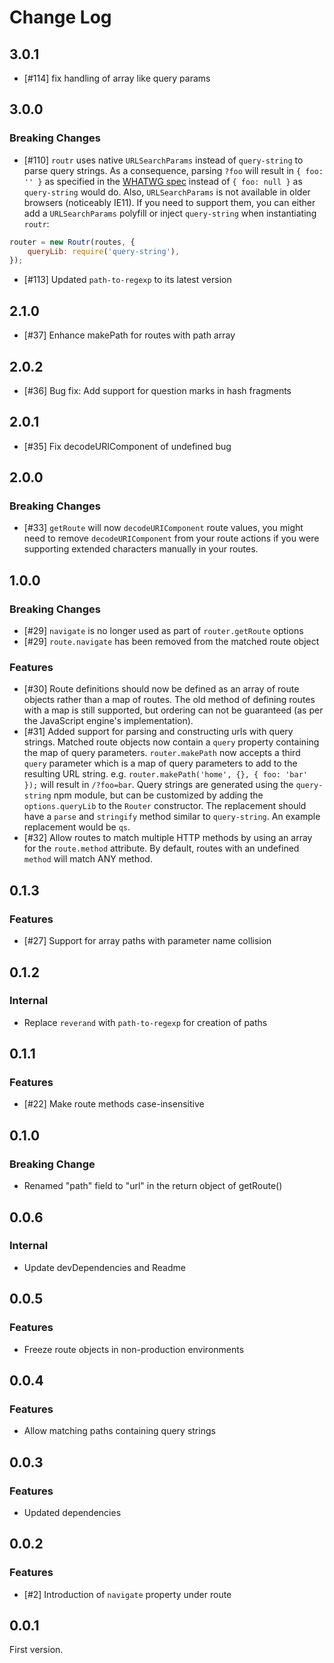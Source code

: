 # Change Log

## 3.0.1

-   [#114] fix handling of array like query params

## 3.0.0

### Breaking Changes

-   [#110] `routr` uses native `URLSearchParams` instead of `query-string` to parse query strings. As a consequence, parsing `?foo` will result in `{ foo: '' }` as specified in the [WHATWG spec](https://url.spec.whatwg.org/#interface-urlsearchparams) instead of `{ foo: null }` as `query-string` would do. Also, `URLSearchParams` is not available in older browsers (noticeably IE11). If you need to support them, you can either add a `URLSearchParams` polyfill or inject `query-string` when instantiating `routr`:

```js
router = new Routr(routes, {
    queryLib: require('query-string'),
});
```

-   [#113] Updated `path-to-regexp` to its latest version

## 2.1.0

-   [#37] Enhance makePath for routes with path array

## 2.0.2

-   [#36] Bug fix: Add support for question marks in hash fragments

## 2.0.1

-   [#35] Fix decodeURIComponent of undefined bug

## 2.0.0

### Breaking Changes

-   [#33] `getRoute` will now `decodeURIComponent` route values, you might need to remove `decodeURIComponent` from your route actions if you were supporting extended characters manually in your routes.

## 1.0.0

### Breaking Changes

-   [#29] `navigate` is no longer used as part of `router.getRoute` options
-   [#29] `route.navigate` has been removed from the matched route object

### Features

-   [#30] Route definitions should now be defined as an array of route objects
    rather than a map of routes. The old method of defining routes
    with a map is still supported, but ordering can not be guaranteed
    (as per the JavaScript engine's implementation).
-   [#31] Added support for parsing and constructing urls with query strings.
    Matched route objects now contain a `query` property containing the map of
    query parameters. `router.makePath` now accepts a third `query` parameter
    which is a map of query parameters to add to the resulting URL string. e.g.
    `router.makePath('home', {}, { foo: 'bar' });` will result in `/?foo=bar`.
    Query strings are generated using the `query-string` npm module, but can
    be customized by adding the `options.queryLib` to the `Router` constructor.
    The replacement should have a `parse` and `stringify` method similar to
    `query-string`. An example replacement would be `qs`.
-   [#32] Allow routes to match multiple HTTP methods by using an array
    for the `route.method` attribute. By default, routes with an undefined
    `method` will match ANY method.

## 0.1.3

### Features

-   [#27] Support for array paths with parameter name collision

## 0.1.2

### Internal

-   Replace `reverand` with `path-to-regexp` for creation of paths

## 0.1.1

### Features

-   [#22] Make route methods case-insensitive

## 0.1.0

### Breaking Change

-   Renamed "path" field to "url" in the return object of getRoute()

## 0.0.6

### Internal

-   Update devDependencies and Readme

## 0.0.5

### Features

-   Freeze route objects in non-production environments

## 0.0.4

### Features

-   Allow matching paths containing query strings

## 0.0.3

### Features

-   Updated dependencies

## 0.0.2

### Features

-   [#2] Introduction of `navigate` property under route

## 0.0.1

First version.
